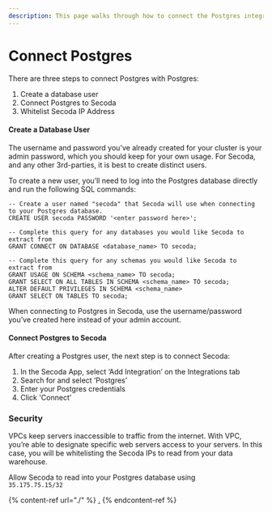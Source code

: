 ```yaml
---
description: This page walks through how to connect the Postgres integration
---
```


# Connect Postgres

There are three steps to connect Postgres with Postgres:

1. Create a database user
2. Connect Postgres to Secoda
3. Whitelist Secoda IP Address

#### **Create a Database User** <a href="#h_b3f5c96bd0" id="h_b3f5c96bd0"></a>

The username and password you’ve already created for your cluster is your admin password, which you should keep for your own usage. For Secoda, and any other 3rd-parties, it is best to create distinct users.

To create a new user, you’ll need to log into the Postgres database directly and run the following SQL commands:

```
-- Create a user named "secoda" that Secoda will use when connecting to your Postgres database. 
CREATE USER secoda PASSWORD '<enter password here>'; 

-- Complete this query for any databases you would like Secoda to extract from
GRANT CONNECT ON DATABASE <database_name> TO secoda;

-- Complete this query for any schemas you would like Secoda to extract from 
GRANT USAGE ON SCHEMA <schema_name> TO secoda;
GRANT SELECT ON ALL TABLES IN SCHEMA <schema_name> TO secoda;
ALTER DEFAULT PRIVILEGES IN SCHEMA <schema_name>
GRANT SELECT ON TABLES TO secoda;
```

When connecting to Postgres in Secoda, use the username/password you’ve created here instead of your admin account.

#### **Connect Postgres to Secoda** <a href="#h_bd556b4862" id="h_bd556b4862"></a>

After creating a Postgres user, the next step is to connect Secoda:

1. In the Secoda App, select ‘Add Integration’ on the Integrations tab
2. Search for and select ‘Postgres’
3. Enter your Postgres credentials
4. Click 'Connect'

### **Security** <a href="#h_fb194eceed" id="h_fb194eceed"></a>

VPCs keep servers inaccessible to traffic from the internet. With VPC, you’re able to designate specific web servers access to your servers. In this case, you will be whitelisting the Secoda IPs to read from your data warehouse.

Allow Secoda to read into your Postgres database using\
`35.175.75.15/32`

{% content-ref url="./" %}
[.](./)
{% endcontent-ref %}
